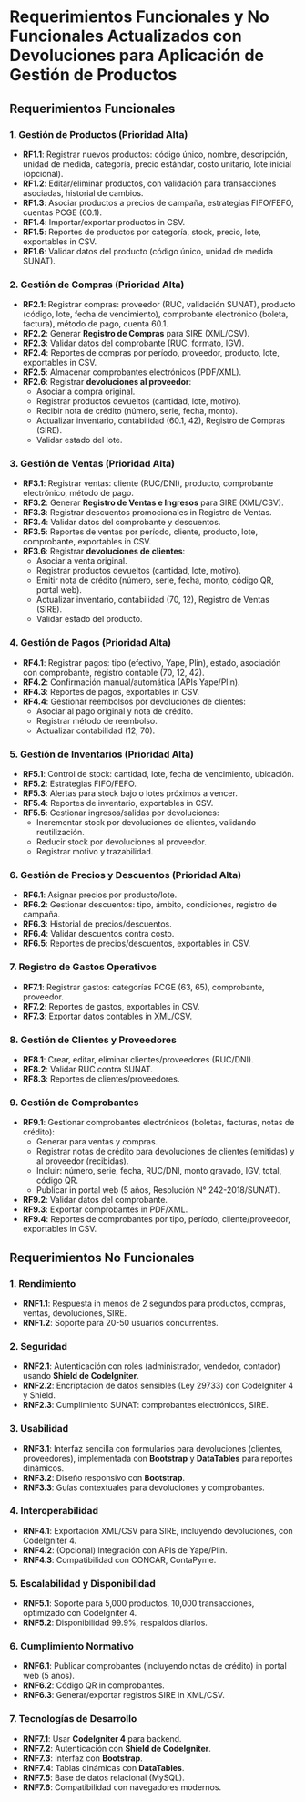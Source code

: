 # Requerimientos Funcionales y No Funcionales Actualizados con Devoluciones para Aplicación de Gestión de Productos

## Requerimientos Funcionales

### 1. Gestión de Productos (Prioridad Alta)

- **RF1.1**: Registrar nuevos productos: código único, nombre, descripción, unidad de medida, categoría, precio estándar, costo unitario, lote inicial (opcional).
- **RF1.2**: Editar/eliminar productos, con validación para transacciones asociadas, historial de cambios.
- **RF1.3**: Asociar productos a precios de campaña, estrategias FIFO/FEFO, cuentas PCGE (60.1).
- **RF1.4**: Importar/exportar productos in CSV.
- **RF1.5**: Reportes de productos por categoría, stock, precio, lote, exportables in CSV.
- **RF1.6**: Validar datos del producto (código único, unidad de medida SUNAT).

### 2. Gestión de Compras (Prioridad Alta)

- **RF2.1**: Registrar compras: proveedor (RUC, validación SUNAT), producto (código, lote, fecha de vencimiento), comprobante electrónico (boleta, factura), método de pago, cuenta 60.1.
- **RF2.2**: Generar **Registro de Compras** para SIRE (XML/CSV).
- **RF2.3**: Validar datos del comprobante (RUC, formato, IGV).
- **RF2.4**: Reportes de compras por período, proveedor, producto, lote, exportables in CSV.
- **RF2.5**: Almacenar comprobantes electrónicos (PDF/XML).
- **RF2.6**: Registrar **devoluciones al proveedor**:
  - Asociar a compra original.
  - Registrar productos devueltos (cantidad, lote, motivo).
  - Recibir nota de crédito (número, serie, fecha, monto).
  - Actualizar inventario, contabilidad (60.1, 42), Registro de Compras (SIRE).
  - Validar estado del lote.

### 3. Gestión de Ventas (Prioridad Alta)

- **RF3.1**: Registrar ventas: cliente (RUC/DNI), producto, comprobante electrónico, método de pago.
- **RF3.2**: Generar **Registro de Ventas e Ingresos** para SIRE (XML/CSV).
- **RF3.3**: Registrar descuentos promocionales in Registro de Ventas.
- **RF3.4**: Validar datos del comprobante y descuentos.
- **RF3.5**: Reportes de ventas por período, cliente, producto, lote, comprobante, exportables in CSV.
- **RF3.6**: Registrar **devoluciones de clientes**:
  - Asociar a venta original.
  - Registrar productos devueltos (cantidad, lote, motivo).
  - Emitir nota de crédito (número, serie, fecha, monto, código QR, portal web).
  - Actualizar inventario, contabilidad (70, 12), Registro de Ventas (SIRE).
  - Validar estado del producto.

### 4. Gestión de Pagos (Prioridad Alta)

- **RF4.1**: Registrar pagos: tipo (efectivo, Yape, Plin), estado, asociación con comprobante, registro contable (70, 12, 42).
- **RF4.2**: Confirmación manual/automática (APIs Yape/Plin).
- **RF4.3**: Reportes de pagos, exportables in CSV.
- **RF4.4**: Gestionar reembolsos por devoluciones de clientes:
  - Asociar al pago original y nota de crédito.
  - Registrar método de reembolso.
  - Actualizar contabilidad (12, 70).

### 5. Gestión de Inventarios (Prioridad Alta)

- **RF5.1**: Control de stock: cantidad, lote, fecha de vencimiento, ubicación.
- **RF5.2**: Estrategias FIFO/FEFO.
- **RF5.3**: Alertas para stock bajo o lotes próximos a vencer.
- **RF5.4**: Reportes de inventario, exportables in CSV.
- **RF5.5**: Gestionar ingresos/salidas por devoluciones:
  - Incrementar stock por devoluciones de clientes, validando reutilización.
  - Reducir stock por devoluciones al proveedor.
  - Registrar motivo y trazabilidad.

### 6. Gestión de Precios y Descuentos (Prioridad Alta)

- **RF6.1**: Asignar precios por producto/lote.
- **RF6.2**: Gestionar descuentos: tipo, ámbito, condiciones, registro de campaña.
- **RF6.3**: Historial de precios/descuentos.
- **RF6.4**: Validar descuentos contra costo.
- **RF6.5**: Reportes de precios/descuentos, exportables in CSV.

### 7. Registro de Gastos Operativos

- **RF7.1**: Registrar gastos: categorías PCGE (63, 65), comprobante, proveedor.
- **RF7.2**: Reportes de gastos, exportables in CSV.
- **RF7.3**: Exportar datos contables in XML/CSV.

### 8. Gestión de Clientes y Proveedores

- **RF8.1**: Crear, editar, eliminar clientes/proveedores (RUC/DNI).
- **RF8.2**: Validar RUC contra SUNAT.
- **RF8.3**: Reportes de clientes/proveedores.

### 9. Gestión de Comprobantes

- **RF9.1**: Gestionar comprobantes electrónicos (boletas, facturas, notas de crédito):
  - Generar para ventas y compras.
  - Registrar notas de crédito para devoluciones de clientes (emitidas) y al proveedor (recibidas).
  - Incluir: número, serie, fecha, RUC/DNI, monto gravado, IGV, total, código QR.
  - Publicar in portal web (5 años, Resolución N° 242-2018/SUNAT).
- **RF9.2**: Validar datos del comprobante.
- **RF9.3**: Exportar comprobantes in PDF/XML.
- **RF9.4**: Reportes de comprobantes por tipo, período, cliente/proveedor, exportables in CSV.

## Requerimientos No Funcionales

### 1. Rendimiento

- **RNF1.1**: Respuesta in menos de 2 segundos para productos, compras, ventas, devoluciones, SIRE.
- **RNF1.2**: Soporte para 20-50 usuarios concurrentes.

### 2. Seguridad

- **RNF2.1**: Autenticación con roles (administrador, vendedor, contador) usando **Shield de CodeIgniter**.
- **RNF2.2**: Encriptación de datos sensibles (Ley 29733) con CodeIgniter 4 y Shield.
- **RNF2.3**: Cumplimiento SUNAT: comprobantes electrónicos, SIRE.

### 3. Usabilidad

- **RNF3.1**: Interfaz sencilla con formularios para devoluciones (clientes, proveedores), implementada con **Bootstrap** y **DataTables** para reportes dinámicos.
- **RNF3.2**: Diseño responsivo con **Bootstrap**.
- **RNF3.3**: Guías contextuales para devoluciones y comprobantes.

### 4. Interoperabilidad

- **RNF4.1**: Exportación XML/CSV para SIRE, incluyendo devoluciones, con CodeIgniter 4.
- **RNF4.2**: (Opcional) Integración con APIs de Yape/Plin.
- **RNF4.3**: Compatibilidad con CONCAR, ContaPyme.

### 5. Escalabilidad y Disponibilidad

- **RNF5.1**: Soporte para 5,000 productos, 10,000 transacciones, optimizado con CodeIgniter 4.
- **RNF5.2**: Disponibilidad 99.9%, respaldos diarios.

### 6. Cumplimiento Normativo

- **RNF6.1**: Publicar comprobantes (incluyendo notas de crédito) in portal web (5 años).
- **RNF6.2**: Código QR in comprobantes.
- **RNF6.3**: Generar/exportar registros SIRE in XML/CSV.

### 7. Tecnologías de Desarrollo

- **RNF7.1**: Usar **CodeIgniter 4** para backend.
- **RNF7.2**: Autenticación con **Shield de CodeIgniter**.
- **RNF7.3**: Interfaz con **Bootstrap**.
- **RNF7.4**: Tablas dinámicas con **DataTables**.
- **RNF7.5**: Base de datos relacional (MySQL).
- **RNF7.6**: Compatibilidad con navegadores modernos.
